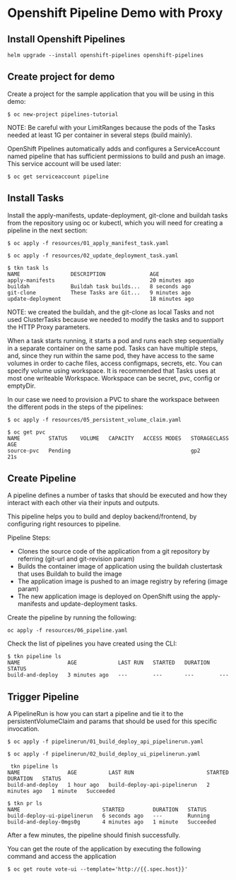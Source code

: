 # Openshift Pipeline Demo with Proxy

## Install Openshift Pipelines

```
helm upgrade --install openshift-pipelines openshift-pipelines
```

## Create project for demo

Create a project for the sample application that you will be using in this demo:

```
$ oc new-project pipelines-tutorial
```

NOTE: Be careful with your LimitRanges because the pods of the Tasks needed at least 1G per container in several steps (build mainly).

OpenShift Pipelines automatically adds and configures a ServiceAccount named pipeline that has sufficient permissions to build and push an image. This service account will be used later:

```
$ oc get serviceaccount pipeline
```

## Install Tasks

Install the apply-manifests, update-deployment, git-clone and buildah tasks from the repository using oc or kubectl, which you will need for creating a pipeline in the next section:

```
$ oc apply -f resources/01_apply_manifest_task.yaml
```

```
$ oc apply -f resources/02_update_deployment_task.yaml
```

```
$ tkn task ls
NAME                DESCRIPTION              AGE
apply-manifests                              20 minutes ago
buildah             Buildah task builds...   8 seconds ago
git-clone           These Tasks are Git...   9 minutes ago
update-deployment                            18 minutes ago

```

NOTE: we created the buildah, and the git-clone as local Tasks and not used ClusterTasks because we needed to modify the tasks and to support the HTTP Proxy parameters.

When a task starts running, it starts a pod and runs each step sequentially in a separate container on the same pod. 
Tasks can have multiple steps, and, since they run within the same pod, they have access to the same volumes in order to cache files, access configmaps, secrets, etc. You can specify volume using workspace. It is recommended that Tasks uses at most one writeable Workspace. Workspace can be secret, pvc, config or emptyDir.

In our case we need to provision a PVC to share the workspace between the different pods in the steps of the pipelines:

```
$ oc apply -f resources/05_persistent_volume_claim.yaml

$ oc get pvc
NAME         STATUS    VOLUME   CAPACITY   ACCESS MODES   STORAGECLASS   AGE
source-pvc   Pending                                      gp2            21s
```

## Create Pipeline 

A pipeline defines a number of tasks that should be executed and how they interact with each other via their inputs and outputs.

This pipeline helps you to build and deploy backend/frontend, by configuring right resources to pipeline.

Pipeline Steps:

* Clones the source code of the application from a git repository by referring (git-url and git-revision param)
* Builds the container image of application using the buildah clustertask that uses Buildah to build the image
* The application image is pushed to an image registry by refering (image param)
* The new application image is deployed on OpenShift using the apply-manifests and update-deployment tasks.


Create the pipeline by running the following:

```
oc apply -f resources/06_pipeline.yaml
```

Check the list of pipelines you have created using the CLI:

```
$ tkn pipeline ls
NAME               AGE             LAST RUN   STARTED   DURATION   STATUS
build-and-deploy   3 minutes ago   ---        ---       ---        ---
```


## Trigger Pipeline

A PipelineRun is how you can start a pipeline and tie it to the persistentVolumeClaim and params that should be used for this specific invocation.

```
$ oc apply -f pipelinerun/01_build_deploy_api_pipelinerun.yaml
```

```
$ oc apply -f pipelinerun/02_build_deploy_ui_pipelinerun.yaml
```

```
 tkn pipeline ls
NAME               AGE          LAST RUN                       STARTED          DURATION   STATUS
build-and-deploy   1 hour ago   build-deploy-api-pipelinerun   2 minutes ago   1 minute   Succeeded
```

```
$ tkn pr ls
NAME                          STARTED         DURATION   STATUS
build-deploy-ui-pipelinerun   6 seconds ago   ---        Running
build-and-deploy-0mgs0g       4 minutes ago   1 minute   Succeeded
```

After a few minutes, the pipeline should finish successfully.

You can get the route of the application by executing the following command and access the application

```
$ oc get route vote-ui --template='http://{{.spec.host}}'
```